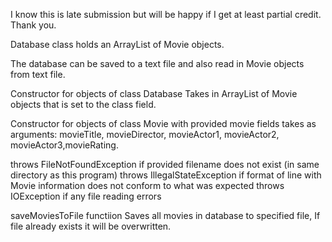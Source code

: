 I know this is late submission but will be happy if I get at least partial credit. Thank you.




Database class holds an ArrayList of Movie objects.

The database can be saved to a text file and also read in Movie objects from text file.

Constructor for objects of class Database Takes in ArrayList of Movie objects that is set to the class field.


Constructor for objects of class Movie with provided movie fields takes as arguments:
 movieTitle, movieDirector, movieActor1, movieActor2, movieActor3,movieRating.

throws FileNotFoundException if provided filename does not exist (in same directory as this program)
throws IllegalStateException if format of line with Movie information does not conform to what was expected
throws IOException if any file reading errors


saveMoviesToFile functiion Saves all movies in database to specified file, If file already exists it will be overwritten.


